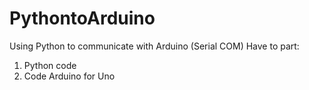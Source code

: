 # PythontoArduino
Using Python to communicate with Arduino (Serial COM)
Have to part: 
  1. Python code
  2. Code Arduino for Uno
